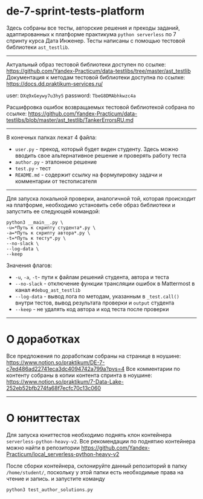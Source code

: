 # de-7-sprint-tests-platform
Здесь собраны все тесты, авторские решения и прекоды заданий, адаптированных к платформе практикума `python serverless` по 7 спринту курса Дата Инженер.
Тесты написаны с помощью тестовой библиотеки `ast_testlib`. 

---

Актуальный образ тестовой библиотеки доступен по ссылке: https://github.com/Yandex-Practicum/data-testlibs/tree/master/ast_testlib
Документация к методам тестовой библиотеки доступна по ссылке: https://docs.dd.praktikum-services.ru/ 

user: `DXq9xGeywy7u3hy5`
password: `TbeG8DMAbhkwzc4a`

Расшифровка ошибок возвращаемых тестовой библиотекой собрана по ссылке:
https://github.com/Yandex-Practicum/data-testlibs/blob/master/ast_testlib/TankerErrorsRU.md

---

В конечных папках лежат 4 файла:
* `user.py` - прекод, который будет виден студенту. Здесь можно вводить свое альтернативное решение и проверять работу теста
* `author.py` - эталонное решение
* `test.py` - тест
* `README.md` - содержит ссылку на формулировку задачи и комментарии от тестописателя

---

Для запуска локальной проверки, аналогичной той, которая происходит на платформе, необходимо установить себе образ библиотеки и запустить ее следующей командой:

```
python3 __main__.py \
-u=*Путь к скрипту студента*.py \
-a=*Путь к скрипту автора*.py \
-t=*Путь к тесту*.py \
--no-slack \
--log-data \
--keep
```

Значения флагов:
* `-u`, `-a`, `-t`- пути к файлам решений студента, автора и теста
* `--no-slack` - отключение функции трансляции ошибок в Mattermost в канал `#debug_ast_testlib`
* `--log-data` - вывод лога по методам, указанным в `_test.call()` внутри тестов, вывод результата проверки и `output` студента
* `--keep` - не удалять код автора и код теста после проверки

---

# О доработках
Все предложения по доработкам собраны на странице в ноушине: https://www.notion.so/praktikum/DE-7-c7ed486ad22741eca3dc4094742a799a?pvs=4
Все комментарии по контенту собраны в копии контента спринта в ноушине: https://www.notion.so/praktikum/7-Data-Lake-252eb52bfb274fa68f7ecfc70c13c060

---

# О юниттестах
Для запуска юниттестов необходимо поднять клон контейнера `serverless-python-heavy-v2`. Все рекомендации по поднятию контейнера можно найти в репозитории  https://github.com/Yandex-Practicum/local_serverless-python-heavy-v2

После сборки контейнера, склонируйте данный репозиторий в папку `/home/student/`, поскольку у этой папки есть необходимые права на чтение и запись. и запустите команду

```
python3 test_author_solutions.py
```